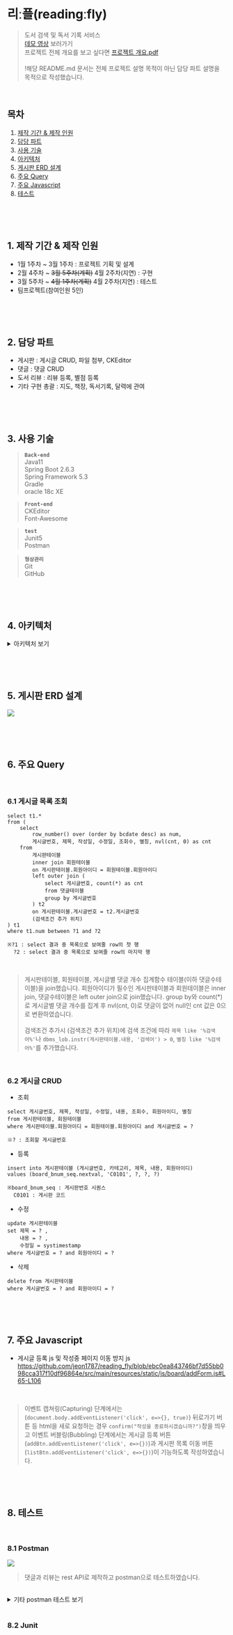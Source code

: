 # 리ː플(readingːfly)

>도서 검색 및 독서 기록 서비스<br>
><a href="https://youtu.be/nhItIg3HmSg" target="_blank" rel="noopener noreferrer">데모 영상</a> 보러가기<br>
>프로젝트 전체 개요를 보고 싶다면 <a href="https://jeon1787.github.io/assets/220413%202%EC%A1%B0_%ED%94%84%EB%A1%9C%EC%A0%9D%ED%8A%B8_%EB%B0%9C%ED%91%9C.pdf" target="_blank" rel="noopener noreferrer">프로젝트 개요.pdf</a><br>
><br>!해당 README.md 문서는 전체 프로젝트 설명 목적이 아닌 담당 파트 설명을 목적으로 작성했습니다.


<br>

## 목차
1. [제작 기간 & 제작 인원](#1-제작-기간--제작-인원)
2. [담당 파트](#2-담당-파트)
3. [사용 기술](#3-사용-기술)
4. [아키텍처](#4-아키텍처)
5. [게시판 ERD 설계](#5-게시판-erd-설계)
6. [주요 Query](#6-주요-query)
7. [주요 Javascript](#7-주요-javascript)
8. [테스트](#8-테스트)

<br><br><br>

## 1. 제작 기간 & 제작 인원
- 1월 1주차 ~ 3월 1주차 : 프로젝트 기획 및 설계
- 2월 4주차 ~ <s>3월 5주차(계획)</s> 4월 2주차(지연) : 구현
- 3월 5주차 ~ <s>4월 1주차(계획)</s> 4월 2주차(지연) : 테스트
- 팀프로젝트(참여인원 5인)

<br><br><br>

## 2. 담당 파트
- 게시판 : 게시글 CRUD, 파일 첨부, CKEditor
- 댓글 : 댓글 CRUD
- 도서 리뷰 : 리뷰 등록, 별점 등록
- 기타 구현 총괄 : 지도, 책장, 독서기록, 달력에 관여

<br><br><br>

## 3. 사용 기술
>**`Back-end`**<br>
Java11<br>
Spring Boot 2.6.3<br>
Spring Framework 5.3<br>
Gradle<br>
oracle 18c XE<br>

>**`Front-end`**<br>
CKEditor<br>
Font-Awesome

>**`test`**<br>
Junit5<br>
Postman

>**`형상관리`**<br>
Git<br>
GitHub<br>

<br><br><br>

## 4. 아키텍처

<details>
<summary>아키텍처 보기</summary>

<img src="./src/main/resources/static/img/readme/board_architecture.png">

</details>

<br><br><br>

## 5. 게시판 ERD 설계
<img src="./src/main/resources/static/img/readme/board_ERD.png">

<br><br><br>

## 6. 주요 Query

<br>

### 6.1 게시글 목록 조회
```
select t1.*
from (
    select
        row_number() over (order by bcdate desc) as num,
        게시글번호, 제목, 작성일, 수정일, 조회수, 별칭, nvl(cnt, 0) as cnt
    from
        게시판테이블
        inner join 회원테이블
        on 게시판테이블.회원아이디 = 회원테이블.회원아이디
        left outer join (
            select 게시글번호, count(*) as cnt
            from 댓글테이블
            group by 게시글번호
        ) t2
        on 게시판테이블.게시글번호 = t2.게시글번호
        (검색조건 추가 위치)
) t1
where t1.num between ?1 and ?2

※?1 : select 결과 중 목록으로 보여줄 row의 첫 행
  ?2 : select 결과 중 목록으로 보여줄 row의 마지막 행
```

<br>

>게시판테이블, 회원테이블, 게시글별 댓글 개수 집계함수 테이블(이하 댓글수테이블)을 join했습니다.
회원아이디가 필수인 게시판테이블과 회원테이블은 inner join, 댓글수테이블은 left outer join으로 join했습니다.
group by와 count(*)로 게시글별 댓글 개수를 집계 후 nvl(cnt, 0)로 댓글이 없어 null인 cnt 값은 0으로 변환하였습니다.
<br><br>
검색조건 추가시 (검색조건 추가 위치)에 검색 조건에 따라 `제목 like '%검색어%'`나 `dbms_lob.instr(게시판테이블.내용, '검색어') > 0`, `별칭 like '%검색어%'`를 추가했습니다.

<br>

### 6.2 게시글 CRUD

- 조회
```
select 게시글번호, 제목, 작성일, 수정일, 내용, 조회수, 회원아이디, 별칭
from 게시판테이블, 회원테이블
where 게시판테이블.회원아이디 = 회원테이블.회원아이디 and 게시글번호 = ?

※? : 조회할 게시글번호 
```

- 등록
```
insert into 게시판테이블 (게시글번호, 카테고리, 제목, 내용, 회원아이디)
values (board_bnum_seq.nextval, 'C0101', ?, ?, ?)

※board_bnum_seq : 게시판번호 시퀀스
  C0101 : 게시판 코드
```

- 수정
```
update 게시판테이블
set 제목 = ? ,
    내용 = ? ,
    수정일 = systimestamp
where 게시글번호 = ? and 회원아이디 = ?
```

- 삭제
```
delete from 게시판테이블
where 게시글번호 = ? and 회원아이디 = ?
```

<br><br><br>

## 7. 주요 Javascript

- 게시글 등록 js 및 작성중 페이지 이동 방지 js
https://github.com/jeon1787/reading_fly/blob/ebc0ea843746bf7d55bb098cca317f10df96864e/src/main/resources/static/js/board/addForm.js#L65-L106

<br>

>이벤트 캡쳐링(Capturing) 단계에서는(`document.body.addEventListener('click', e=>{}, true)`)
뒤로가기 버튼 등 html을 새로 요청하는 경우 `confirm("작성을 종료하시겠습니까?")`창을 띄우고
이벤트 버블링(Bubbling) 단계에서는 게시글 등록 버튼(`addBtn.addEventListener('click', e=>{})`)과
게시판 목록 이동 버튼(`listBtn.addEventListener('click', e=>{})`)이 기능하도록 작성하였습니다.

<br><br><br>

## 8. 테스트

<br>

### 8.1 Postman
<img src="./src/main/resources/static/img/readme/postman_1.png">

<br>

>댓글과 리뷰는 rest API로 제작하고 postman으로 테스트하였습니다.

<br>
<details>
<summary>기타 postman 테스트 보기</summary>

<img width="380" height="200" src="./src/main/resources/static/img/readme/postman_2.png">
<img width="380" height="200" src="./src/main/resources/static/img/readme/postman_3.png">
<img width="380" height="200" src="./src/main/resources/static/img/readme/postman_4.png">
<img width="380" height="200" src="./src/main/resources/static/img/readme/postman_5.png">
<img width="380" height="200" src="./src/main/resources/static/img/readme/postman_6.png">
<img width="380" height="200" src="./src/main/resources/static/img/readme/postman_7.png">

</details>

<br>

### 8.2 Junit
